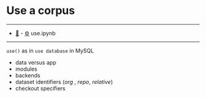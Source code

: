 # Use a corpus

---

*   [📓](use.html) - [⚙️](use.ipynb) use.ipynb

---
    
`use()` as in `use database` in MySQL

*   data versus app
*   modules
*   backends
*   dataset identifiers (*org* , *repo*, *relative*)
*   checkout specifiers
